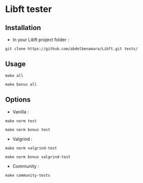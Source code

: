 # Libft tester

## Installation

- In your Libft project folder :
```
git clone https://github.com/abdelbenamara/Libft.git tests/
```

## Usage
```
make all
```
```
make bonus all
```

## Options

- Vanilla :
```
make norm test
```
```
make norm bonus test
```

- Valgrind :
```
make norm valgrind-test
```

```
make norm bonus valgrind-test
```

- Community :
```
make community-tests
```
